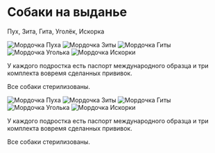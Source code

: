 # Собаки на выданье

Пух, Зита, Гита, Уголёк, Искорка

![Мордочка Пуха](img/puh-face.png)
![Мордочка Зиты](img/zita-face.png)
![Мордочка Гиты](img/gita-face.png)
![Мордочка Уголька](img/ugol-face.png)
![Мордочка Искорки](img/iskra-face.png)

У каждого подростка есть паспорт международного образца и три комплекта вовремя сделанных прививок.

Все собаки стерилизованы.

![Мордочка Пуха](img/puh-face2.png)
![Мордочка Зиты](img/zita-face2.png)
![Мордочка Гиты](img/gita-face2.png)
![Мордочка Уголька](img/ugol-face2.png)
![Мордочка Искорки](img/iskra-face2.png)

У каждого подростка есть паспорт международного образца и три комплекта вовремя сделанных прививок.

Все собаки стерилизованы.


